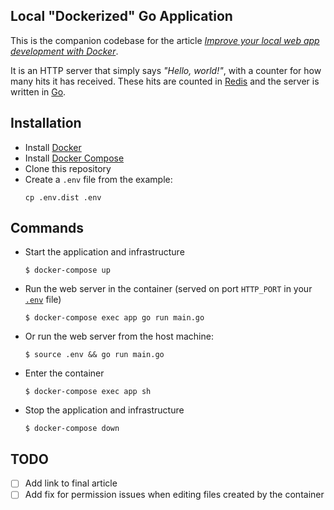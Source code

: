 ## Local "Dockerized" Go Application
This is the companion codebase for the article [*Improve your local web app development with Docker*](https://lawrence.okothodida.com/feed).

It is an HTTP server that simply says *"Hello, world!"*, with a counter for
how many hits it has received. These hits are counted in [Redis](https://redis.io/) and the server
is written in [Go](https://golang.org/).

## Installation
* Install [Docker](https://docs.docker.com/get-docker/)
* Install [Docker Compose](https://docs.docker.com/compose/install/)
* Clone this repository
* Create a `.env` file from the example:
    ```shell script
    cp .env.dist .env
    ```

## Commands
* Start the application and infrastructure
    ```shell script
    $ docker-compose up
    ```
* Run the web server in the container (served on port `HTTP_PORT` in your [`.env`](.env.dist) file)
    ```shell script
    $ docker-compose exec app go run main.go
    ```
* Or run the web server from the host machine:
    ```shell script
    $ source .env && go run main.go
    ```
* Enter the container
    ```shell script
    $ docker-compose exec app sh
    ```
* Stop the application and infrastructure
    ```shell script
    $ docker-compose down
    ```

## TODO
- [ ] Add link to final article
- [ ] Add fix for permission issues when editing files created by the container
